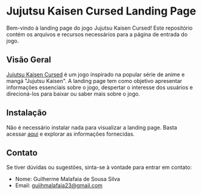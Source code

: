 # Jujutsu Kaisen Cursed Landing Page

Bem-vindo à landing page do jogo Jujutsu Kaisen Cursed! Este repositório contém os arquivos e recursos necessários para a página de entrada do jogo.

## Visão Geral

[Jujutsu Kaisen Cursed](https://malafaiaa.github.io/LandingPageJujutsu/) é um jogo inspirado na popular série de anime e mangá "Jujutsu Kaisen". A landing page tem como objetivo apresentar informações essenciais sobre o jogo, despertar o interesse dos usuários e direcioná-los para baixar ou saber mais sobre o jogo.

## Instalação

Não é necessário instalar nada para visualizar a landing page. Basta acessar [aqui](https://malafaiaa.github.io/LandingPageJujutsu/) e explorar as informações fornecidas.

## Contato

Se tiver dúvidas ou sugestões, sinta-se à vontade para entrar em contato:

- Nome: Guilherme Malafaia de Sousa Silva
- Email: guiihmalafaia23@gmail.com
